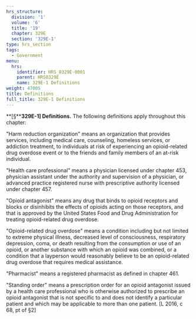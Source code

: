 ```yaml
---
hrs_structure:
  division: '1'
  volume: '6'
  title: '19'
  chapter: 329E
  section: '329E-1'
type: hrs_section
tags:
  - Government
menu:
  hrs:
    identifier: HRS_0329E-0001
    parent: HRS0329E
    name: 329E-1 Definitions
weight: 47005
title: Definitions
full_title: 329E-1 Definitions
---
```

**[§****329E-1] Definitions.** The following definitions apply throughout this chapter:

"Harm reduction organization" means an organization that provides services, including medical care, counseling, homeless services, or addiction treatment, to individuals at risk of experiencing an opioid-related drug overdose event or to the friends and family members of an at-risk individual.

"Health care professional" means a physician licensed under chapter 453, physician assistant under the authority and supervision of a physician, or advanced practice registered nurse with prescriptive authority licensed under chapter 457.

"Opioid antagonist" means any drug that binds to opioid receptors and blocks or disinhibits the effects of opioids acting on those receptors, and that is approved by the United States Food and Drug Administration for treating opioid-related drug overdose.

"Opioid-related drug overdose" means a condition including but not limited to extreme physical illness, decreased level of consciousness, respiratory depression, coma, or death resulting from the consumption or use of an opioid, or another substance with which an opioid was combined, or a condition that a layperson would reasonably believe to be an opioid-related drug overdose that requires medical assistance.

"Pharmacist" means a registered pharmacist as defined in chapter 461.

"Standing order" means a prescription order for an opioid antagonist issued by a health care professional who is otherwise authorized to prescribe an opioid antagonist that is not specific to and does not identify a particular patient and which may be applicable to more than one patient. [L 2016, c 68, pt of §2]